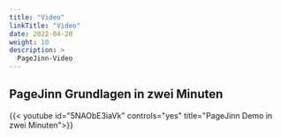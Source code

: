 ```yaml
---
title: "Video"
linkTitle: "Video"
date: 2022-04-20
weight: 10
description: >
  PageJinn-Video
---
```

## PageJinn Grundlagen in zwei Minuten


{{< youtube id="5NAObE3iaVk" controls="yes" title="PageJinn Demo in zwei Minuten">}}